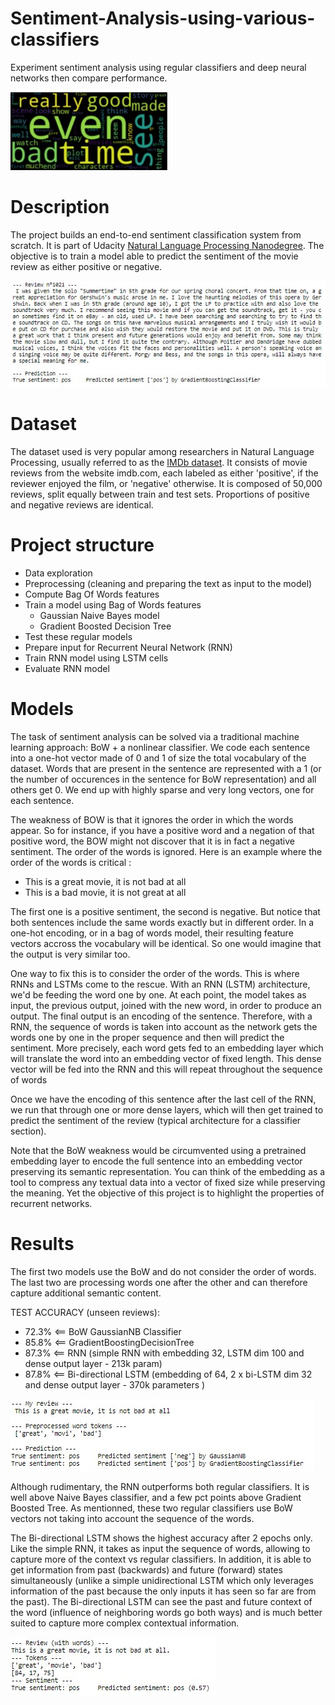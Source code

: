 # Sentiment-Analysis-using-various-classifiers
Experiment sentiment analysis using regular classifiers and deep neural networks then compare performance.

![](asset/poscloudword.jpg)

# Description

The project builds an end-to-end sentiment classification system from scratch. It is part of Udacity [Natural Language Processing Nanodegree](https://www.udacity.com/course/natural-language-processing-nanodegree--nd892).
The objective is to train a model able to predict the sentiment of the movie review as either positive or negative.

![](asset/intro.jpg) 

# Dataset

The dataset used is very popular among researchers in Natural Language Processing, usually referred to as the [IMDb dataset](http://ai.stanford.edu/~amaas/data/sentiment/). It consists of movie reviews from the website imdb.com, each labeled as either 'positive', if the reviewer enjoyed the film, or 'negative' otherwise.
It is composed of 50,000 reviews, split equally between train and test sets. Proportions of positive and negative reviews are identical.

# Project structure
- Data exploration
- Preprocessing (cleaning and preparing the text as input to the model)
- Compute Bag Of Words features
- Train a model using Bag of Words features
    - Gaussian Naive Bayes model
    - Gradient Boosted Decision Tree
- Test these regular models
- Prepare input for Recurrent Neural Network (RNN)
- Train RNN model using LSTM cells
- Evaluate RNN model

# Models

The task of sentiment analysis can be solved via a traditional machine learning approach: BoW + a nonlinear classifier. We code each sentence into a one-hot vector made of 0 and 1 of size the total vocabulary of the dataset. Words that are present in the sentence are represented with a 1 (or the number of occurences in the sentence for BoW representation) and all others get 0. We end up with highly sparse and very long vectors, one for each sentence. 

The weakness of BOW is that it ignores the order in which the words appear. So for instance, if you have a positive word and a negation of that positive word, the BOW might not discover that it is in fact a negative sentiment. The order of the words is ignored. Here is an example where the order of the words is critical :
- This is a great movie, it is not bad at all
- This is a bad movie, it is not great at all

The first one is a positive sentiment, the second is negative. But notice that both sentences include the same words exactly but in different order. In a one-hot encoding, or in a bag of words model, their resulting feature vectors accross the vocabulary will be identical. So one would imagine that the output is very similar too.

One way to fix this is to consider the order of the words. This is where RNNs and LSTMs come to the rescue. With an RNN (LSTM) architecture, we'd be feeding the word one by one. At each point, the model takes as input, the previous output, joined with the new word, in order to produce an output. The final output is an encoding of the sentence. Therefore, with a RNN, the sequence of words is taken into account as the network gets the words one by one in the proper sequence and then will predict the sentiment. More precisely, each word gets fed to an embedding layer which will translate the word into an embedding vector of fixed length. This dense vector will be fed into the RNN and this will repeat throughout the sequence of words

Once we have the encoding of this sentence after the last cell of the RNN, we run that through one or more dense layers, which will then get trained to predict the sentiment of the review (typical architecture for a classifier section).

Note that the BoW weakness would be circumvented using a pretrained embedding layer to encode the full sentence into an embedding vector preserving its semantic representation. You can think of the embedding as a tool to compress any textual data into a vector of fixed size while preserving the meaning. Yet the objective of this project is to highlight the properties of recurrent networks.


# Results

The first two models use the BoW and do not consider the order of words. The last two are processing words one after the other and can therefore capture additional semantic content.

TEST ACCURACY (unseen reviews):

- 72.3% <== BoW GaussianNB Classifier
- 85.8% <== GradientBoostingDecisionTree
- 87.3% <== RNN (simple RNN with embedding 32, LSTM dim 100 and dense output layer - 213k param)
- 87.8% <== Bi-directional LSTM (embedding of 64, 2 x bi-LSTM dim 32 and dense output layer - 370k parameters )

![](asset/basic.jpg) 

Although rudimentary, the RNN outperforms both regular classifiers. It is well above Naive Bayes classifier, and a few pct points above Gradient Boosted Tree. As mentionned, these two regular classifiers use BoW vectors not taking into account the sequence of the words.

The Bi-directional LSTM shows the highest accuracy after 2 epochs only. Like the simple RNN, it takes as input the sequence of words, allowing to capture more of the context vs regular classifiers. In addition, it is able to get information from past (backwards) and future (forward) states simultaneously (unlike a simple unidirectional LSTM which only leverages information of the past because the only inputs it has seen so far are from the past). The Bi-directional LSTM can see the past and future context of the word (influence of neighboring words go both ways) and is much better suited to capture more complex contextual information.

![](asset/best.jpg) 
